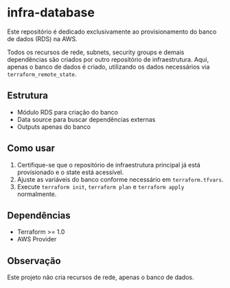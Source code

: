 # infra-database

Este repositório é dedicado exclusivamente ao provisionamento do banco de dados (RDS) na AWS.

Todos os recursos de rede, subnets, security groups e demais dependências são criados por outro repositório de infraestrutura. Aqui, apenas o banco de dados é criado, utilizando os dados necessários via `terraform_remote_state`.

## Estrutura
- Módulo RDS para criação do banco
- Data source para buscar dependências externas
- Outputs apenas do banco

## Como usar
1. Certifique-se que o repositório de infraestrutura principal já está provisionado e o state está acessível.
2. Ajuste as variáveis do banco conforme necessário em `terraform.tfvars`.
3. Execute `terraform init`, `terraform plan` e `terraform apply` normalmente.

## Dependências
- Terraform >= 1.0
- AWS Provider

## Observação
Este projeto não cria recursos de rede, apenas o banco de dados.
